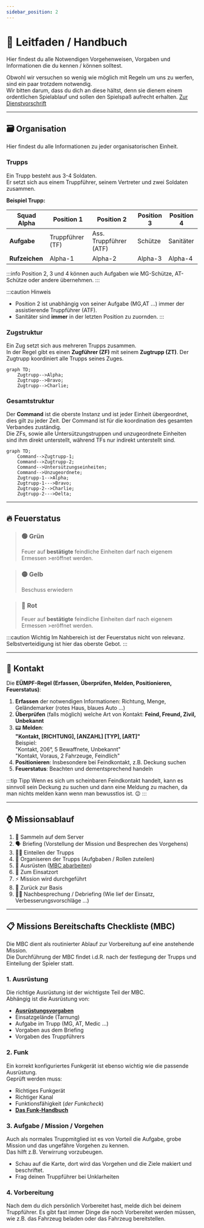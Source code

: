 ```yaml
---
sidebar_position: 2
---
```


# 📒 Leitfaden / Handbuch

Hier findest du alle Notwendigen Vorgehenweisen, Vorgaben und Informationen die du kennen / können solltest.  

Obwohl wir versuchen so wenig wie möglich mit Regeln um uns zu werfen, sind ein paar trotzdem notwendig.  
Wir bitten darum, dass du dich an diese hältst, denn sie dienem einem ordentlichen Spielablauf und sollen den Spielspaß aufrecht erhalten. [Zur Dienstvorschrift](/milsim/dienstvorschrift)

<hr></hr>

## 🗃️ Organisation

Hier findest du alle Informationen zu jeder organisatorischen Einheit.

### Trupps

Ein Trupp besteht aus 3-4 Soldaten.  
Er setzt sich aus einem Truppführer, seinem Vertreter und zwei Soldaten zusammen.  


**Beispiel Trupp:**

<table>
  <thead>
    <tr>
      <th>Squad Alpha</th>
      <th>Position 1</th>
      <th>Position 2</th>
      <th>Position 3</th>
      <th>Position 4</th>
    </tr>
  </thead>
  <tbody>
    <tr>
      <td><b>Aufgabe</b></td>
      <td>Truppführer (TF)</td>
      <td>Ass. Truppführer (ATF)</td>
      <td>Schütze</td>
      <td>Sanitäter</td>
    </tr>
    <tr>
      <td><b>Rufzeichen</b></td>
      <td>Alpha-1</td>
      <td>Alpha-2</td>
      <td>Alpha-3</td>
      <td>Alpha-4</td>
    </tr>
  </tbody>
</table>

:::info
Position 2, 3 und 4 können auch Aufgaben wie MG-Schütze, AT-Schütze oder andere übernehmen.
:::

:::caution Hinweis
- Position 2 ist unabhängig von seiner Aufgabe (MG,AT ...) immer der assistierende Truppführer (ATF). 
- Sanitäter sind **immer** in der letzten Position zu zuornden.
:::

### Zugstruktur

Ein Zug setzt sich aus mehreren Trupps zusammen.  
In der Regel gibt es einen **Zugführer (ZF)** mit seinem **Zugtrupp (ZT)**. Der Zugtrupp koordiniert alle Trupps seines Zuges. 

```mermaid
graph TD;
    Zugtrupp-->Alpha;
    Zugtrupp-->Bravo;
    Zugtrupp-->Charlie;
```

### Gesamtstruktur

Der **Command** ist die oberste Instanz und ist jeder Einheit übergeordnet, dies gilt zu jeder Zeit. Der Command ist für die koordination des gesamten Verbandes zuständig.  
Die ZFs, sowie alle Untersützungstruppen und unzugeordnete Einheiten sind ihm direkt unterstellt, während TFs nur indirekt unterstellt sind.

```mermaid
graph TD;
    Command-->Zugtrupp-1;
    Command-->Zugtrupp-2;
    Command-->Untersützungseinheiten;
    Command-->Unzugeordnete;
    Zugtrupp-1-->Alpha;
    Zugtrupp-1--->Bravo;
    Zugtrupp-2-->Charlie;
    Zugtrupp-2--->Delta;

```

<hr></hr>

## 🔥 Feuerstatus

>### 🟢 Grün
>Feuer auf **bestätigte** feindliche Einheiten darf nach eigenem Ermessen >eröffnet werden.

>### 🟡 Gelb
>Beschuss erwiedern

>### 🔴 Rot
>Feuer auf **bestätigte** feindliche Einheiten darf nach eigenem Ermessen >eröffnet werden.

:::caution Wichtig
Im Nahbereich ist der Feuerstatus nicht von relevanz.
Selbstverteidigung ist hier das oberste Gebot.
:::

<hr></hr>

## 🔭 Kontakt

Die **EÜMPF-Regel (Erfassen, Überprüfen, Melden, Positionieren, Feuerstatus)**:

1. **Erfassen** der notwendigen Informationen: Richtung, Menge, Geländemarker (rotes Haus, blaues Auto ...)
2. **Überprüfen** (falls möglich)  welche Art von Kontakt: **Feind, Freund, Zivil, Unbekannt**
3. 📟 **Melden**:  
**"Kontakt, [RICHTUNG], [ANZAHL] [TYP], [ART]"**  
Beispiel:   
"Kontakt, 206°, 5 Bewaffnete, Unbekannt"  
"Kontakt, Voraus, 2 Fahrzeuge, Feindlich"
4. **Positionieren**: Insbesondere bei Feindkontakt, z.B. Deckung suchen
5. **Feuerstatus**: Beachten und dementsprechend handeln

:::tip Tipp
Wenn es sich um scheinbaren Feindkontakt handelt, kann es sinnvoll sein Deckung zu suchen und dann eine Meldung zu machen, da man nichts melden kann wenn man bewusstlos ist. 😉
:::

<hr></hr>

## ⌚ Missionsablauf

1. 🏴 Sammeln auf dem Server
2. 🗣️ Briefing (Vorstellung der Mission und Besprechen des Vorgehens)
3. 🙋🏻 Einteilen der Trupps
4. 🔄️ Organiseren der Trupps (Aufgbaben / Rollen zuteilen)
5. 🎒 Ausrüsten ([MBC abarbeiten](/milsim/leitfaden#-missions-bereitschafts-checkliste-mbc))
6. 🚚 Zum Einsatzort
7. ⚡ Mission wird durchgeführt
8. 🚁 Zurück zur Basis
9. ✍🏻 Nachbesprechung / Debriefing (Wie lief der Einsatz, Verbesserungsvorschläge ...)

<hr></hr>

## 📋 Missions Bereitschafts Checkliste (MBC)

Die MBC dient als routinierter Ablauf zur Vorbereitung auf eine anstehende Mission.  
Die Durchführung der MBC findet i.d.R. nach der festlegung der Trupps und Einteilung der Spieler statt.

### 1. Ausrüstung

Die richtige Ausrüstung ist der wichtigste Teil der MBC.  
Abhängig ist die Ausrüstung von:
- **[Ausrüstungsvorgaben](/milsim/ausruestung)** 
- Einsatzgelände (Tarnung)
- Aufgabe im Trupp (MG, AT, Medic ...)
- Vorgaben aus dem Briefing
- Vorgaben des Truppführers

### 2. Funk

Ein korrekt konfiguriertes Funkgerät ist ebenso wichtig wie die passende Ausrüstung.  
Geprüft werden muss:
- Richtiges Funkgerät
- Richtiger Kanal
- Funktionsfähigkeit (*der Funkcheck*)
- **[Das Funk-Handbuch](/milsim/funk-handbuch)** 

### 3. Aufgabe / Mission / Vorgehen

Auch als normales Truppmitglied ist es von Vorteil die Aufgabe, grobe Mission und das ungefähre Vorgehen zu kennen.  
Das hilft z.B. Verwirrung vorzubeugen.  
- Schau auf die Karte, dort wird das Vorgehen und die Ziele makiert und beschriftet.
- Frag deinen Truppführer bei Unklarheiten

### 4. Vorbereitung

Nach dem du dich persönlich Vorbereitet hast, melde dich bei deinem Truppführer.
Es gibt fast immer Dinge die noch Vorbereitet werden müssen, wie z.B. das Fahrzeug beladen oder das Fahrzeug bereitstellen.